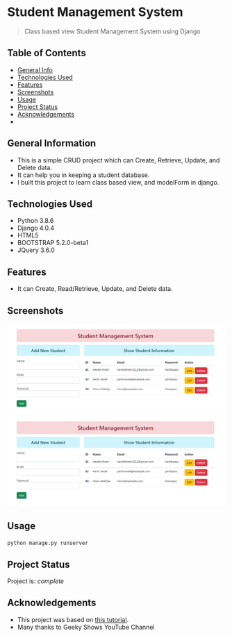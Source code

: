 # Student Management System 
> Class based view Student Management System using Django

## Table of Contents
* [General Info](#general-information)
* [Technologies Used](#technologies-used)
* [Features](#features)
* [Screenshots](#screenshots)
* [Usage](#usage)
* [Project Status](#project-status)
* [Acknowledgements](#acknowledgements)
* 

## General Information
- This is a simple CRUD project which can Create, Retrieve, Update, and Delete data.
- It can help you in keeping a student database.
- I built this project to learn class based view, and modelForm in django.


## Technologies Used
- Python 3.8.6
- Django 4.0.4
- HTML5
- BOOTSTRAP 5.2.0-beta1
- JQuery 3.6.0


## Features
- It can Create, Read/Retrieve, Update, and Delete data.


## Screenshots
![Home Page View](./img/StudentManagementSystem01_Cropped.png)
![Edit Page View](./img/StudentManagementSystem01_Cropped.png)

## Usage

`python manage.py runserver`


## Project Status
Project is: _complete_


## Acknowledgements
- This project was based on [this tutorial](https://youtu.be/XQjaTUwTJRY).
- Many thanks to Geeky Shows YouTube Channel

